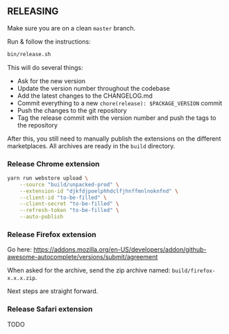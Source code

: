 ## RELEASING

Make sure you are on a clean `master` branch.

Run & follow the instructions:

```bash
bin/release.sh
```
This will do several things:
- Ask for the new version
- Update the version number throughout the codebase
- Add the latest changes to the CHANGELOG.md
- Commit everything to a new `chore(release): $PACKAGE_VERSION` commit
- Push the changes to the git repository
- Tag the release commit with the version number and push the tags to the repository

After this, you still need to manually publish the extensions on the different marketplaces.
All archives are ready in the `build` directory.

### Release Chrome extension

```bash
yarn run webstore upload \
    --source "build/unpacked-prod" \
    --extension-id "djkfdjpoelphhdclfjhnffmnlnoknfnd" \
    --client-id "to-be-filled" \
    --client-secret "to-be-filled" \
    --refresh-token "to-be-filled" \
    --auto-publish
```

### Release Firefox extension

Go here: https://addons.mozilla.org/en-US/developers/addon/github-awesome-autocomplete/versions/submit/agreement

When asked for the archive, send the zip archive named: `build/firefox-x.x.x.zip`.

Next steps are straight forward.

### Release Safari extension

TODO
